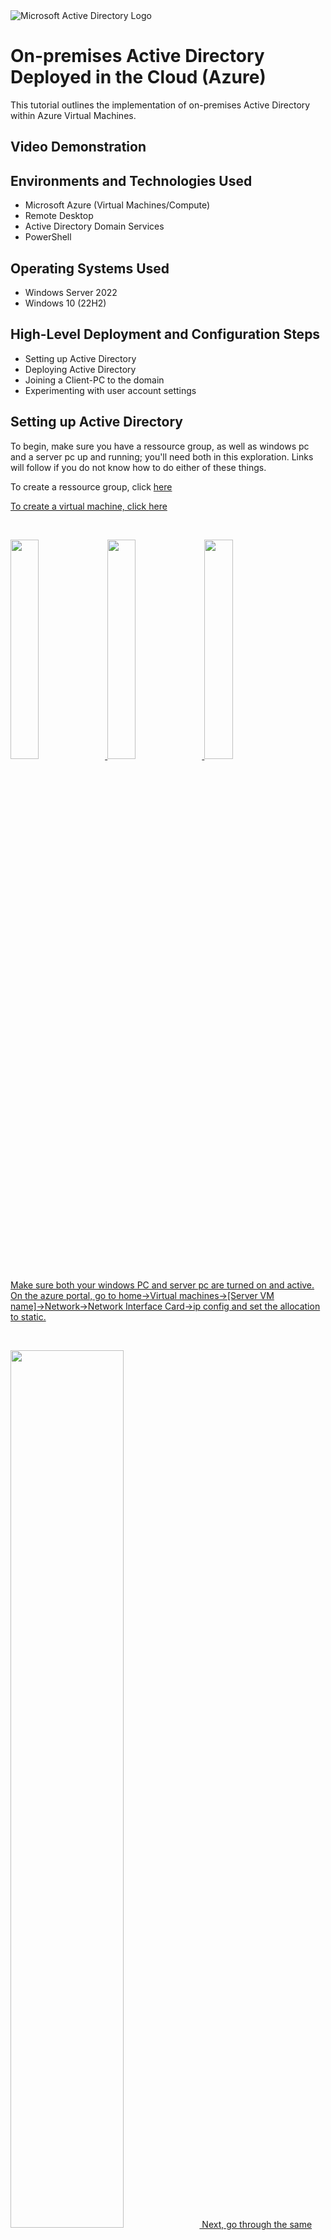 <img src="https://i.imgur.com/pU5A58S.png" alt="Microsoft Active Directory Logo"/>
</p>

<h1>On-premises Active Directory Deployed in the Cloud (Azure)</h1>
This tutorial outlines the implementation of on-premises Active Directory within Azure Virtual Machines.<br />


<h2>Video Demonstration</h2>

<h2>Environments and Technologies Used</h2>

- Microsoft Azure (Virtual Machines/Compute)
- Remote Desktop
- Active Directory Domain Services
- PowerShell

<h2>Operating Systems Used </h2>

- Windows Server 2022
- Windows 10 (22H2)

<h2>High-Level Deployment and Configuration Steps</h2>

- Setting up Active Directory
- Deploying Active Directory
- Joining a Client-PC to the domain
- Experimenting with user account settings

<h2>Setting up Active Directory</h2>

<p>
</p>
<p>
To begin, make sure you have a ressource group, as well as windows pc and a server pc up and running; you'll need both in this exploration. Links will follow if you do not know how to do either of these things.
<p>
To create a ressource group, click <a href="https://github.com/Annorbi/Ressource-Group"> here 
<p>
To create a virtual machine, click <a href="https://github.com/Annorbi/Virtual-Machines"> here 
</p>
</p>
<br />

<p>
<img src="https://i.imgur.com/1t2CgDm.png" height="30%" width="30%" <p> <img src="https://i.imgur.com/1G8byry.png" height="30%" width="30%" <p> <img src="https://i.imgur.com/PDRqQxl.png" height="30%" width="30%"
</p>
<p>
Make sure both your windows PC and server pc are turned on and active. On the azure portal, go to home→Virtual machines→[Server VM name]→Network→Network Interface Card→ip config and set the allocation to static.
</p>
<br />

<p>
<img src="https://i.imgur.com/szk2PsH.png" height="60%" width="60%"
<p>
Next, go through the same thing for the Client PC but instead of changing the allocation, you'll change the ip address to that of the windows server pc's private IP in the dns settings.
</p>
<br />

<p>
<img src="https://i.imgur.com/QR281kT.png" height="60%" width="60%" 
</p>
<p>
From the windows PC, ping the server PC's private address to make sure things work. You should be able to do this as both PC should be "connected". You be able to see a screen like this one, where the two PCs are communicating with each other.
</p>
<br />

<p>
<img src="https://i.imgur.com/14pmlnG.png" height="60%" width="60%" 
</p>
<p>
Next, you can very the connection by typing the command "ipconfig /all" and make sure that the [dns settings] match the private ip adress of the DC1 from earlier. From there, you are ready to deploy Active Directory.
</p>
<br />

<h2>Deploying Active Directory</h2>

<p>
<img src="https://i.imgur.com/fYl7wl9.png" height="30%" width="30%" <p> <img src="https://i.imgur.com/EYzG8SR.png" height="30%" width="30%" <p> <img src="https://i.imgur.com/SZowAcZ.png" height="30%" width="30%" <p> <img src="https://i.imgur.com/UrzXIYr.png" height="30%" width="30%" <p> <img src="https://i.imgur.com/EYzG8SR.png" height="30%" width="30%"  <p> <img src="https://i.imgur.com/mqHfJEt.png" height="30%" width="30%"  <p> <img src="https://i.imgur.com/uN8TLfu.png" height="30%" width="30%"  <p> <img src="https://i.imgur.com/WgOwxCe.png" height="30%" width="30%"  <p> <img src="https://i.imgur.com/2NY39jM.png" height="30%" width="30%"  <p> <img src="https://i.imgur.com/Df9gDOp.png" height="30%" width="30%"
</p>
<p>
On the windows server, install active directory <b>domain services</b>. Make sure to follow very closely.
</p>
<br />

<p>
<img src="https://i.imgur.com/oHJmP3s.png" height="30%" width="30%" <p> <img src="https://i.imgur.com/0SLf2Sw.png" height="30%" width="30%" <p> <img src="https://i.imgur.com/n0fzds6.png" height="30%" width="30%" <p> <img src="https://i.imgur.com/qM3dNjs.png" height="30%" width="30%" <p> <img src="https://i.imgur.com/udJiHnt.png" height="30%" width="30%"  <p> <img src="https://i.imgur.com/Gql08LO.png" height="30%" width="30%"  <p> <img src="https://i.imgur.com/0mTSLe4.png" height="30%" width="30%"  <p> <img src="https://i.imgur.com/aQvkhJ3.png" height="30%" width="30%"  <p> <img src="https://i.imgur.com/rvn9C4Y.png" height="30%" width="30%" 
</p>
</p>
<p>
Once you have the domain services installed, it is time to configure it by promoting as a DC (Domain Controller); setup a new forest (name your domain and take note of it). In the next screen, create a password and also take note of it. Don't forget to disable the dns settings, we won't need those. Afterwards, you can just press "next" to most of the pages. Once you reach the end, you'll be prompted to "install". Go ahead and do so; once the install finishes, you'll probably lose connection; do not panic, this is normal and your VM will be restarted.
</p>
<br />


<p>
<img src="https://i.imgur.com/sKetQDA.png" height="60%" width="60%" 
</p>
<p>
Once you log back in, make sure to log in as a domain user by typing "[domain name here]\username" and input your password as usual. So in this case here it would look like this: mydomain.com\labuser
</p>
<br />

<p>
<img src="https://i.imgur.com/kUUt5Zi.png" height="30%" width="30%" <p> <img src="https://i.imgur.com/joebe15.png" height="30%" width="30%" <p> <img src="https://i.imgur.com/pFM23XA.png" height="30%" width="30%" <p> <img src="https://i.imgur.com/WbUFdRd.png" height="30%" width="30%" <p> <img src="https://i.imgur.com/KMAj5jT.png" height="30%" width="30%"  <p> <img src="https://i.imgur.com/TYjm8Hd.png" height="30%" width="30%"  <p> <img src="https://i.imgur.com/QSMoBTX.png" height="30%" width="30%"  <p> <img src="https://i.imgur.com/3ucqEXg.png" height="30%" width="30%"  <p> <img src="https://i.imgur.com/GgYdzCJ.png" height="30%" width="30%"  <p> <img src="https://i.imgur.com/nJMoaaU.png" height="30%" width="30%" 
</p>
<p>
Next, we need to test out the domain by creating both OUs (Organiasational Units) as well as users. To create an Ou, simply find "tools", "Active Directory Users and Computers" → [domain name] (right click it) → new → Organizational Unit. For this example, we will be creating the Admin, Employees, and Clients OUs. We are using the the "_" to help us easily find our newly created groups. To do so, [domain name] (right click) → new → user. Give this user <i>"domain admin"</i> rights. This is not to be confused for regular <i>"admin"</i>; the two are not the same. Lastly, go to the "builtin" and "remote dekstop users", add the user you just created in "member of". Once you are done with all of that, try to log in using your newly created admin. We will be using this account from now on.
</p>
<br />


<h2>Joining the Client pc to the domain</h2>
